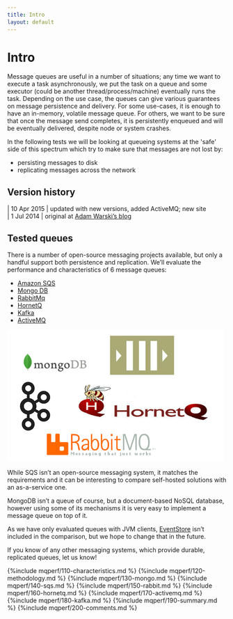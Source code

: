```yaml
---
title: Intro
layout: default
---
```


# Intro

Message queues are useful in a number of situations; any time we want to execute a task asynchronously, we put the task on a queue and some executor (could be another thread/process/machine) eventually runs the task. Depending on the use case, the queues can give various guarantees on message persistence and delivery. For some use-cases, it is enough to have an in-memory, volatile message queue. For others, we want to be sure that once the message send completes, it is persistently enqueued and will be eventually delivered, despite node or system crashes.

In the following tests we will be looking at queueing systems at the 'safe' side of this spectrum which try to make sure that messages are not lost by:

* persisting messages to disk
* replicating messages across the network

## Version history

| 10 Apr 2015 | updated with new versions, added ActiveMQ; new site     
| 1 Jul 2014 | original at [Adam Warski’s blog](http://www.warski.org/blog/2014/07/evaluating-persistent-replicated-message-queues/)

## Tested queues

There is a number of open-source messaging projects available, but only a handful support both persistence and replication. We’ll evaluate the performance and characteristics of 6 message queues:

* [Amazon SQS](http://aws.amazon.com/sqs/)
* [Mongo DB](http://www.mongodb.com/)
* [RabbitMq](http://www.rabbitmq.com/)
* [HornetQ](http://hornetq.jboss.org/)
* [Kafka](https://kafka.apache.org/)
* [ActiveMQ](http://activemq.apache.org)

![Logos](/img/mqperf/mqperf_logos.jpg)

While SQS isn’t an open-source messaging system, it matches the requirements and it can be interesting to compare self-hosted solutions with an as-a-service one.

MongoDB isn’t a queue of course, but a document-based NoSQL database, however using some of its mechanisms it is very easy to implement a message queue on top of it.

As we have only evaluated queues with JVM clients, [EventStore](https://geteventstore.com) isn’t included in the comparison, but we hope to change that in the future.

If you know of any other messaging systems, which provide durable, replicated queues, let us know!

{%include mqperf/110-characteristics.md %}
{%include mqperf/120-methodology.md %}
{%include mqperf/130-mongo.md %}
{%include mqperf/140-sqs.md %}
{%include mqperf/150-rabbit.md %}
{%include mqperf/160-hornetq.md %}
{%include mqperf/170-activemq.md %}
{%include mqperf/180-kafka.md %}
{%include mqperf/190-summary.md %}
{%include mqperf/200-comments.md %}

